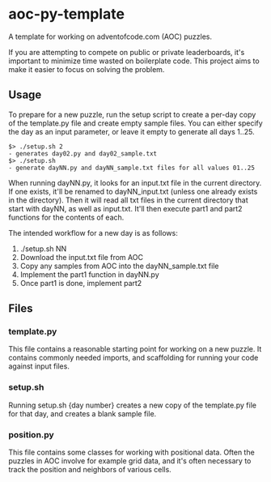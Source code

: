 # aoc-py-template
A template for working on adventofcode.com (AOC) puzzles.

If you are attempting to compete on public or private leaderboards, it's important to minimize time wasted on boilerplate code. This project aims to make it easier to focus on solving the problem.

## Usage
To prepare for a new puzzle, run the setup script to create a per-day copy of the template.py file and create empty sample files. You can either specify the day as an input parameter, or leave it empty to generate all days 1..25.
```
$> ./setup.sh 2
- generates day02.py and day02_sample.txt
$> ./setup.sh
- generate dayNN.py and dayNN_sample.txt files for all values 01..25
```

When running dayNN.py, it looks for an input.txt file in the current directory. If one exists, it'll be renamed to dayNN_input.txt (unless one already exists in the directory). Then it will read all txt files in the current directory that start with dayNN, as well as input.txt. It'll then execute part1 and part2 functions for the contents of each.

The intended workflow for a new day is as follows:
1. ./setup.sh NN
2. Download the input.txt file from AOC
3. Copy any samples from AOC into the dayNN_sample.txt file
4. Implement the part1 function in dayNN.py
5. Once part1 is done, implement part2

## Files

### template.py

This file contains a reasonable starting point for working on a new puzzle. It contains commonly needed imports, and scaffolding for running your code against input files.

### setup.sh

Running setup.sh {day number} creates a new copy of the template.py file for that day, and creates a blank sample file.

### position.py

This file contains some classes for working with positional data. Often the puzzles in AOC involve for example grid data, and it's often necessary to track the position and neighbors of various cells.
